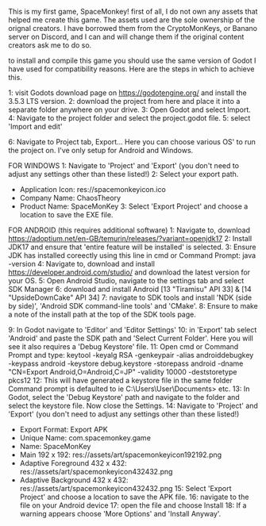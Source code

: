 This is my first game, SpaceMonkey!
first of all, I do not own any assets that helped me create this game. The assets used are the sole ownership of the orignal creators.
I have borrowed them from the CryptoMonKeys, or Banano server on Discord, and I can and will change them if the original content creators ask me to do so.

to install and compile this game you should use the same version of Godot I have used for compatibility reasons. Here are the steps in which to achieve this.

1: visit Godots download page on https://godotengine.org/ and install the 3.5.3 LTS version.
2: download the project from here and place it into a separate folder anywhere on your drive.
3: Open Godot and select Import.
4: Navigate to the project folder and select the project.godot file.
5: select 'Import and edit'

6: Navigate to Project tab, Export...
Here you can choose various OS' to run the project on. I've only setup for Android and Windows.

FOR WINDOWS
1: Navigate to 'Project' and 'Export'
(you don't need to adjust any settings other than these listed!)
2: Select your export path.
* Application Icon: res://spacemonkeyicon.ico
* Company Name: ChaosTheory
* Product Name: SpaceMonKey
3: Select 'Export Project' and choose a location to save the EXE file.

FOR ANDROID
(this requires additional software)
1: Navigate to, download https://adoptium.net/en-GB/temurin/releases/?variant=openjdk17
2: Install JDK17 and ensure that 'entire feature will be installed' is selected.
3: Ensure JDK has installed coreectly using this line in cmd or Command Prompt: java -version
4: Navigate to, download and install https://developer.android.com/studio/ and download the latest version for your OS.
5: Open Android Studio, navigate to the settings tab and select SDK Manager
6: download and install Android [13 "Tiramisu" API 33] & [14 "UpsideDownCake" API 34]
7: navigate to SDK tools and install 'NDK (side by side)', 'Android SDK command-line tools' and 'CMake'.
8: Ensure to make a note of the install path at the top of the SDK tools page.

9: In Godot navigate to 'Editor' and 'Editor Settings'
10: in 'Export' tab select 'Android' and paste the SDK path and 'Select Current Folder'. Here you will see it also requires a 'Debug Keystore' file.
11: Open cmd or Command Prompt and type: keytool -keyalg RSA -genkeypair -alias androiddebugkey -keypass android -keystore debug.keystore -storepass android -dname "CN=Export Android,O=Android,C=JP" -validity 10000 -deststoretype pkcs12
12: This will have generated a keystore file in the same folder Command prompt is defaulted to ie C:\Users\User\Documents> etc.
13: In Godot, select the 'Debug Keystore' path and navigate to the folder and select the keystore file. Now close the Settings.
14: Navigate to 'Project' and 'Export'
(you don't need to adjust any settings other than these listed!)
* Export Format: Export APK
* Unique Name: com.spacemonkey.game
* Name: SpaceMonKey
* Main 192 x 192: res://assets/art/spacemonkeyicon192192.png
* Adaptive Foreground 432 x 432: res://assets/art/spacemonkeyicon432432.png
* Adaptive Background 432 x 432: res://assets/art/spacemonkeyicon432432.png
15: Select 'Export Project' and choose a location to save the APK file.
16: navigate to the file on your Android device
17: open the file and choose Install
18: If a warning appears choose 'More Options' and 'Install Anyway'.
